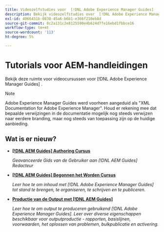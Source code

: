 ```yaml
---
title: Videozelfstudies voor  [!DNL Adobe Experience Manager Guides]
description: Bekijk videozelfstudies over  [!DNL Adobe Experience Manager Guides], AEM XML Add-on, AEM de Insteekmodule van XML, AEM DoX, en AEM Dox.
exl-id: 4066431b-0838-45a6-b6b1-e366f210eb8d
source-git-commit: 0c2a131c2e8125590e4b624d7fe16ebd1fbbce16
workflow-type: tm+mt
source-wordcount: '113'
ht-degree: 5%

---
```


# Tutorials voor AEM-handleidingen

Bekijk deze ruimte voor videocursussen voor [!DNL Adobe Experience Manager Guides] .

>[!NOTE]
> 
> Adobe Experience Manager Guides werd voorheen aangeduid als &quot;XML Documentation for Adobe Experience Manager&quot;. Houd er rekening mee dat bepaalde verwijzingen in de documentatie mogelijk nog steeds verwijzen naar eerdere branding, maar nog steeds van toepassing zijn op de huidige aanbieding.

## Wat is er nieuw?

* **[[!DNL AEM Guides] Authoring Cursus](course-3/overview.md)**

  *Geavanceerde Gids van de Gebruiker aan [!DNL AEM Guides] Redacteur*

* **[[!DNL AEM Guides] Begonnen het Worden Cursus](course-1/overview.md)**

  *Leer hoe te om inhoud met [!DNL Adobe Experience Manager Guides] tot stand te brengen, te organiseren, te schrijven en te publiceren.*

* **[Productie van de Output met [!DNL AEM Guides]](course-2/overview.md)**

  *Leer hoe te om output te produceren gebruikend [!DNL Adobe Experience Manager Guides]. Leer over diverse eigenschappen beschikbaar voor outputproductie - rapporten, basislijnen, voorwaarden, het oplossen van problemen, bulkpublicatie en activering.*
